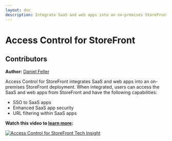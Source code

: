 ```yaml
---
layout: doc
description: Integrate SaaS and web apps into an on-premises StoreFront deployment with features like single sign-on, secure remote access, URL, and content inspection and filtering.
---
```

# Access Control for StoreFront

## Contributors

**Author:** [Daniel Feller](https://twitter.com/djfeller)

Access Control for StoreFront integrates SaaS and web apps into an on-premises StoreFront deployment. When integrated, users can access the SaaS and web apps from StoreFront and have the following capabilities:

-  SSO to SaaS apps
-  Enhanced SaaS app security
-  URL filtering within SaaS apps

**Watch this video to [learn more](https://www.youtube.com/watch?v=s4IFTPF-waw):**

[![Access Control for StoreFront Tech Insight](/en-us/tech-zone/learn/media/shared_video-placeholder.png)](https://www.youtube.com/watch?v=s4IFTPF-waw)
